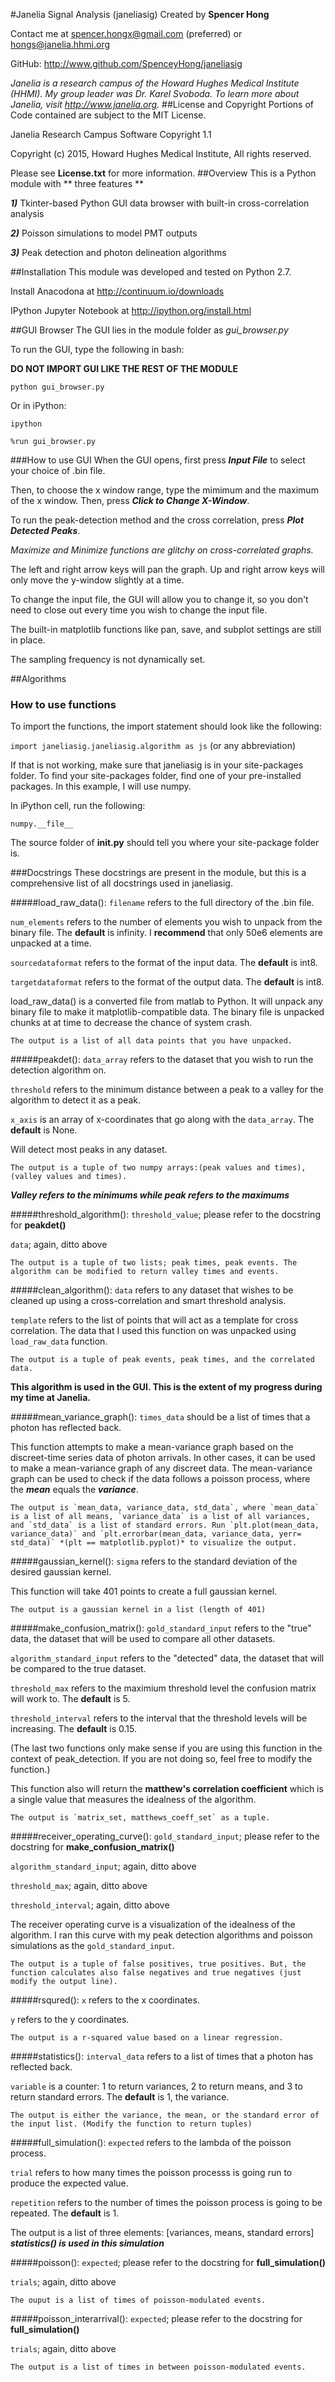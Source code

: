 #Janelia Signal Analysis (janeliasig)
Created by **Spencer Hong**

Contact me at <spencer.hongx@gmail.com> (preferred) or <hongs@janelia.hhmi.org>


GitHub: <http://www.github.com/SpenceyHong/janeliasig>

*Janelia is a research campus of the Howard Hughes Medical Institute (HHMI). My group leader was Dr. Karel Svoboda. To learn more about Janelia, visit <http://www.janelia.org>.*
##License and Copyright
Portions of Code contained are subject to the MIT License. 

Janelia Research Campus Software Copyright 1.1

Copyright (c) 2015, Howard Hughes Medical Institute, All rights reserved.

Please see **License.txt** for more information.
##Overview
This is a Python module with ** three features **

***1)*** Tkinter-based Python GUI data browser with built-in cross-correlation analysis

***2)*** Poisson simulations to model PMT outputs

***3)*** Peak detection and photon delineation algorithms

##Installation
This module was developed and tested on Python 2.7.

Install Anacodona at <http://continuum.io/downloads>

IPython Jupyter Notebook at <http://ipython.org/install.html>

##GUI Browser
The GUI lies in the module folder as *gui_browser.py*

To run the GUI, type the following in bash:

**DO NOT IMPORT GUI LIKE THE REST OF THE MODULE**

`python gui_browser.py`

Or in iPython:


`ipython`

`%run gui_browser.py`


###How to use GUI
When the GUI opens, first press ***Input File*** to select your choice of .bin file. 

Then, to choose the x window range, type the mimimum and the maximum of the x window. Then, press ***Click to Change X-Window***.

To run the peak-detection method and the cross correlation, press ***Plot Detected Peaks***. 

*Maximize and Minimize functions are glitchy on cross-correlated graphs.*

The left and right arrow keys will pan the graph. Up and right arrow keys will only move the y-window slightly at a time.

To change the input file, the GUI will allow you to change it, so you don't need to close out every time you wish to change the input file.

The built-in matplotlib functions like pan, save, and subplot settings are still in place.

The sampling frequency is not dynamically set. 

##Algorithms
### How to use functions
To import the functions, the import statement should look like the following:

`import janeliasig.janeliasig.algorithm as js` (or any abbreviation)

If that is not working, make sure that janeliasig is in your site-packages folder. To find your site-packages folder, find one of your pre-installed packages. In this example, I will use numpy.

In iPython cell, run the following:

`numpy.__file__`

The source folder of **__init__.py** should tell you where your site-package folder is. 

###Docstrings
These docstrings are present in the module, but this is a  comprehensive list of all docstrings used in janeliasig.

#####load_raw_data():
`filename` refers to the full directory of the .bin file. 

`num_elements` refers to the number of elements you wish to unpack from the binary file. The **default** is infinity. I **recommend** that only 50e6 elements are unpacked at a time. 

`sourcedataformat` refers to the format of the input data. The **default** is int8. 

`targetdataformat` refers to the format of the output data. The **default** is int8.

load_raw_data() is a converted file from matlab to Python. It will unpack any binary file to make it matplotlib-compatible data. The binary file is unpacked chunks at at time to decrease the chance of system crash. 

~~~
The output is a list of all data points that you have unpacked. 
~~~

#####peakdet():
`data_array` refers to the dataset that you wish to run the detection algorithm on.

`threshold` refers to the minimum distance between a peak to a valley for the algorithm to detect it as a peak.

`x_axis` is an array of x-coordinates that go along with the `data_array`. The **default** is None. 

Will detect most peaks in any dataset. 

~~~~
The output is a tuple of two numpy arrays:(peak values and times), (valley values and times).
~~~~
***Valley refers to the minimums while peak refers to the maximums***

#####threshold_algorithm():
`threshold_value`; please refer to the docstring for **peakdet()**

`data`; again, ditto above

~~~~
The output is a tuple of two lists; peak times, peak events. The algorithm can be modified to return valley times and events. 
~~~~

#####clean_algorithm():
`data` refers to any dataset that wishes to be cleaned up using a cross-correlation and smart threshold analysis. 

`template` refers to the list of points that will act as a template for cross correlation. 
The data that I used this function on was unpacked using `load_raw_data` function.

~~~
The output is a tuple of peak events, peak times, and the correlated data. 
~~~
**This algorithm is used in the GUI. This is the extent of my progress during my time at Janelia.**

#####mean_variance_graph():
`times_data` should be a list of times that a photon has reflected back. 

This function attempts to make a mean-variance graph based on the discreet-time series data of photon arrivals. In other cases, it can be used to make a mean-variance graph of any discreet data. The mean-variance graph can be used to check if the data follows a poisson process, where the ***mean*** equals the ***variance***. 

~~~~
The output is `mean_data, variance_data, std_data`, where `mean_data` is a list of all means, `variance_data` is a list of all variances, and `std_data` is a list of standard errors. Run `plt.plot(mean_data, variance_data)` and `plt.errorbar(mean_data, variance_data, yerr= std_data)` *(plt == matplotlib.pyplot)* to visualize the output. 
~~~~
#####gaussian_kernel():
`sigma` refers to the standard deviation of the desired gaussian kernel. 

This function will take 401 points to create a full gaussian kernel. 

~~~~
The output is a gaussian kernel in a list (length of 401)
~~~~
#####make_confusion_matrix():
`gold_standard_input` refers to the "true" data, the dataset that will be used to compare all other datasets. 

`algorithm_standard_input` refers to the "detected" data, the dataset that will be compared to the true dataset. 

`threshold_max` refers to the maximium threshold level the confusion matrix will work to. The **default** is 5. 

`threshold_interval` refers to the interval that the threshold levels will be increasing. The **default** is 0.15. 

(The last two functions only make sense if you are using this function in the context of peak_detection. If you are not doing so, feel free to modify the function.)

This function also will return the **matthew's correlation coefficient** which is a single value that measures the idealness of the algorithm. 

~~~~
The output is `matrix_set, matthews_coeff_set` as a tuple.
~~~~

#####receiver_operating_curve():
`gold_standard_input`; please refer to the docstring for **make_confusion_matrix()**

`algorithm_standard_input`; again, ditto above

`threshold_max`; again, ditto above

`threshold_interval`; again, ditto above

The receiver operating curve is a visualization of the idealness of the algorithm. I ran this curve with my peak detection algorithms and poisson simulations as the `gold_standard_input`.

~~~~
The output is a tuple of false positives, true positives. But, the function calculates also false negatives and true negatives (just modify the output line).
~~~~

#####rsqured():
`x` refers to the x coordinates.

`y` refers to the y coordinates.

~~~~
The output is a r-squared value based on a linear regression.
~~~~

#####statistics():
`interval_data` refers to a list of times that a photon has reflected back.

`variable` is a counter: 1 to return variances, 2 to return means, and 3 to return standard errors. The **default** is 1, the variance. 

~~~~
The output is either the variance, the mean, or the standard error of the input list. (Modify the function to return tuples)
~~~~

#####full_simulation():
`expected` refers to the lambda of the poisson process. 

`trial` refers to how many times the poisson processs is going run to produce the expected value.

`repetition` refers to the number of times the poisson process is going to be repeated. The **default** is 1. 

The output is a list of three elements: [variances, means, standard errors]
***statistics() is used in this simulation***

#####poisson():
`expected`; please refer to the docstring for **full_simulation()**

`trials`; again, ditto above

~~~~
The ouput is a list of times of poisson-modulated events.
~~~~
#####poisson_interarrival():
`expected`; please refer to the docstring for **full_simulation()**

`trials`; again, ditto above

~~~~
The output is a list of times in between poisson-modulated events.
~~~~



 









